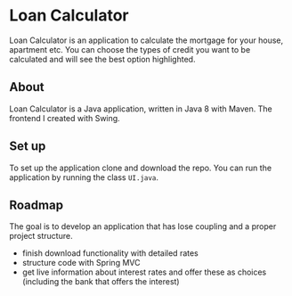 # Loan Calculator

Loan Calculator is an application to calculate the mortgage for your house, apartment etc. 
You can choose the types of credit you want to be calculated and will see the best option highlighted. 

## About
Loan Calculator is a Java application, written in Java 8 with Maven. The frontend I created with Swing.

## Set up
To set up the application clone and download the repo. You can run the application by running the class `UI.java`.

## Roadmap
The goal is to develop an application that has lose coupling and a proper project structure. 

- finish download functionality with detailed rates
- structure code with Spring MVC
- get live information about interest rates and offer these as choices (including the bank that offers the interest)
